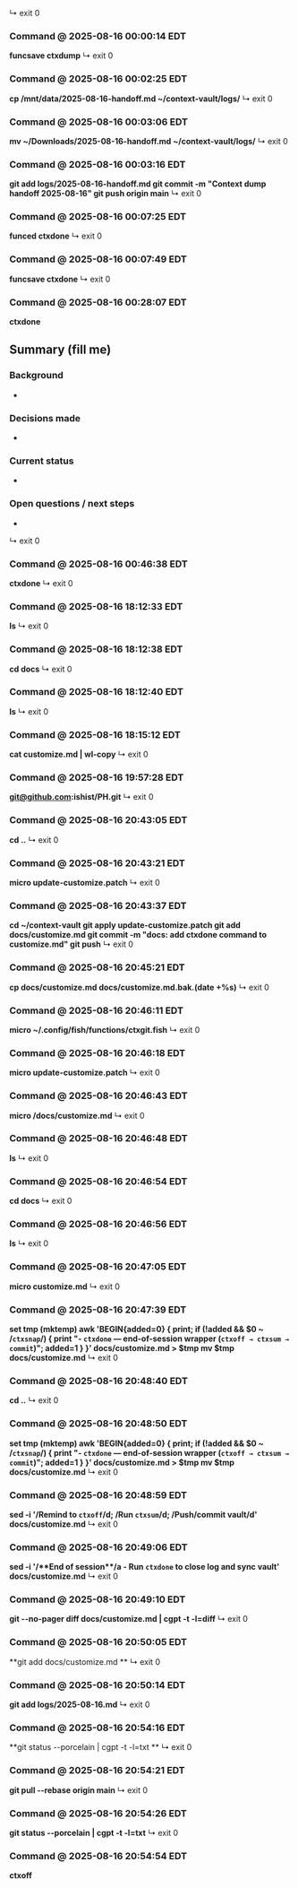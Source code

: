 ↳ exit 0

### Command @ 2025-08-16 00:00:14 EDT
**funcsave ctxdump**
↳ exit 0

### Command @ 2025-08-16 00:02:25 EDT
**cp /mnt/data/2025-08-16-handoff.md ~/context-vault/logs/**
↳ exit 0

### Command @ 2025-08-16 00:03:06 EDT
**mv ~/Downloads/2025-08-16-handoff.md ~/context-vault/logs/**
↳ exit 0

### Command @ 2025-08-16 00:03:16 EDT
**git add logs/2025-08-16-handoff.md
git commit -m "Context dump handoff 2025-08-16"
git push origin main**
↳ exit 0

### Command @ 2025-08-16 00:07:25 EDT
**funced ctxdone**
↳ exit 0

### Command @ 2025-08-16 00:07:49 EDT
**funcsave ctxdone**
↳ exit 0

### Command @ 2025-08-16 00:28:07 EDT
**ctxdone**

## Summary (fill me)
### Background
- 

### Decisions made
- 

### Current status
- 

### Open questions / next steps
- 

↳ exit 0

### Command @ 2025-08-16 00:46:38 EDT
**ctxdone**
↳ exit 0

### Command @ 2025-08-16 18:12:33 EDT
**ls**
↳ exit 0

### Command @ 2025-08-16 18:12:38 EDT
**cd docs**
↳ exit 0

### Command @ 2025-08-16 18:12:40 EDT
**ls**
↳ exit 0

### Command @ 2025-08-16 18:15:12 EDT
**cat customize.md | wl-copy**
↳ exit 0

### Command @ 2025-08-16 19:57:28 EDT
**git@github.com:ishist/PH.git**
↳ exit 0

### Command @ 2025-08-16 20:43:05 EDT
**cd ..**
↳ exit 0

### Command @ 2025-08-16 20:43:21 EDT
**micro update-customize.patch**
↳ exit 0

### Command @ 2025-08-16 20:43:37 EDT
**cd ~/context-vault
git apply update-customize.patch
git add docs/customize.md
git commit -m "docs: add ctxdone command to customize.md"
git push**
↳ exit 0

### Command @ 2025-08-16 20:45:21 EDT
**cp docs/customize.md docs/customize.md.bak.(date +%s)**
↳ exit 0

### Command @ 2025-08-16 20:46:11 EDT
**micro ~/.config/fish/functions/ctxgit.fish**
↳ exit 0

### Command @ 2025-08-16 20:46:18 EDT
**micro update-customize.patch**
↳ exit 0

### Command @ 2025-08-16 20:46:43 EDT
**micro /docs/customize.md**
↳ exit 0

### Command @ 2025-08-16 20:46:48 EDT
**ls**
↳ exit 0

### Command @ 2025-08-16 20:46:54 EDT
**cd docs**
↳ exit 0

### Command @ 2025-08-16 20:46:56 EDT
**ls**
↳ exit 0

### Command @ 2025-08-16 20:47:05 EDT
**micro customize.md**
↳ exit 0

### Command @ 2025-08-16 20:47:39 EDT
**set tmp (mktemp)
awk 'BEGIN{added=0}
{
  print;
  if (!added && $0 ~ /`ctxsnap`/) {
    print "- `ctxdone` — end-of-session wrapper (`ctxoff → ctxsum → commit`)";
    added=1
  }
}' docs/customize.md > $tmp
mv $tmp docs/customize.md**
↳ exit 0

### Command @ 2025-08-16 20:48:40 EDT
**cd ..**
↳ exit 0

### Command @ 2025-08-16 20:48:50 EDT
**set tmp (mktemp)
awk 'BEGIN{added=0}
{
  print;
  if (!added && $0 ~ /`ctxsnap`/) {
    print "- `ctxdone` — end-of-session wrapper (`ctxoff → ctxsum → commit`)";
    added=1
  }
}' docs/customize.md > $tmp
mv $tmp docs/customize.md**
↳ exit 0

### Command @ 2025-08-16 20:48:59 EDT
**sed -i '/Remind to `ctxoff`/d; /Run `ctxsum`/d; /Push\/commit vault/d' docs/customize.md**
↳ exit 0

### Command @ 2025-08-16 20:49:06 EDT
**sed -i '/\*\*End of session\*\*/a - Run `ctxdone` to close log and sync vault' docs/customize.md**
↳ exit 0

### Command @ 2025-08-16 20:49:10 EDT
**git --no-pager diff docs/customize.md | cgpt -t -l=diff**
↳ exit 0

### Command @ 2025-08-16 20:50:05 EDT
**git add docs/customize.md
**
↳ exit 0

### Command @ 2025-08-16 20:50:14 EDT
**git add logs/2025-08-16.md**
↳ exit 0

### Command @ 2025-08-16 20:54:16 EDT
**git status --porcelain | cgpt -t -l=txt
**
↳ exit 0

### Command @ 2025-08-16 20:54:21 EDT
**git pull --rebase origin main**
↳ exit 0

### Command @ 2025-08-16 20:54:26 EDT
**git status --porcelain | cgpt -t -l=txt**
↳ exit 0

### Command @ 2025-08-16 20:54:54 EDT
**ctxoff**
